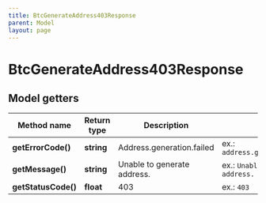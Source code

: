 ```yaml
---
title: BtcGenerateAddress403Response
parent: Model
layout: page
---
```


# BtcGenerateAddress403Response

## Model getters

Method name | Return type | Description | Notes
------------ | ------------- | ------------- | -------------
**getErrorCode()** | **string** | Address.generation.failed | ex.: `address.generation.failed`
**getMessage()** | **string** | Unable to generate address. | ex.: `Unable to generate address.`
**getStatusCode()** | **float** | 403 | ex.: `403`

